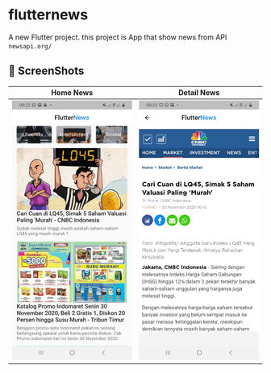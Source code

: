 # flutternews

A new Flutter project. this project is App that show news from API `newsapi.org/`

## 📸 ScreenShots

| Home News                             | Detail News                             		 |
| --------------------------------------|--------------------------------------------- |
| <img src="ss/home.jpeg" width="400">  | <img src="ss/detail.jpeg" width="400">       |

